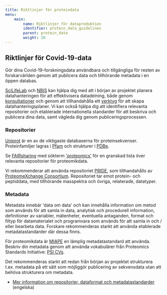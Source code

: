 ```yaml
---
title: Riktlinjer för proteindata
menu:
    main:
        name: Riktlinjer för dataproduktion
        identifier: protein_data_guidelines
        parent: protein_data
        weight: 20
---
```


## Riktlinjer för Covid-19-data
Gör dina Covid-19-forskningsdata användbara och tillgängliga för resten av forskarvärlden genom att publicera data och tillhörande metadata i en öppen databas.

[SciLifeLab](https://www.scilifelab.se) och [NBIS](http://www.nbis.se/) kan hjälpa dig med att i början av projektet planera datahanteringen för att effektivisera datadelning, både genom [konsultationer](https://nbis.se/support/supportform/index.php?form=consultation) och genom att tillhandahålla ett [verktyg](https://dsw.scilifelab.se/) för att skapa datahanteringsplaner. Vi kan också hjälpa dig att identifiera relevanta repositorier och etablerade internationella standarder för att beskriva och publicera dina data, samt vägleda dig genom publiceringsprocessen.

### Repositorier
[Uniprot](https://www.uniprot.org/) är en av de viktigaste databaserna för proteinsekvenser. Proteinfamiljer lagras i [Pfam](http://pfam.xfam.org/) och strukturer i [PDBe](https://www.ebi.ac.uk/pdbe/).

Se [FAIRsharing](https://fairsharing.org/) med sökterm ['proteomics'](https://fairsharing.org/search/?q=proteomics&content=biodbcore&name=&taxonomies=&organisations=&shortname=&description=&supportlinks=&licenses=&countries=&maintainers=&expanded_onto_domains=&expanded_onto_disciplines=&user_defined_tags=&record_id=&miriam_id=&search_state=hidden) för en granskad lista över relevanta repositorier för proteomikdata.

Vi rekommenderar att använda repositoriet [PRIDE](https://www.ebi.ac.uk/pride/), som tillhandahålls av  [ProteomeXchange Consortium](http://www.proteomexchange.org/). Repositoriet tar emot protein- och peptiddata, med tillhörande masspektra och övriga, relaterade, datatyper.

### Metadata
Metadata innebär 'data om data' och kan innehålla information om metod som används för att samla in data, analytisk och procedurell information, definitioner av variabler, mätenheter, eventuella antaganden, format och filtyp för datamaterialet och programvara som används för att samla in och / eller bearbeta data. Forskare rekommenderas starkt att använda etablerade metadatastandarder där dessa finns.

För proteomikdata är [MIAPE](https://doi.org/10.25504/FAIRsharing.8vv5fc) en lämplig metadatastandard att använda. Beskriv din metadata genom att använda vokabulärer från Proteomics Standards Initiative: [PSI CVs](https://doi.org/10.25504/FAIRsharing.sxh2dp).

Det rekommenderas starkt att redan från början av projektet strukturera t.ex. metadata på ett sätt som möjliggör publicering av sekvensdata utan att behöva strukturera om metadata.

* [Mer information om repositorier, dataformat och metadatastandarder](https://scilifelab-data-guidelines.readthedocs.io/en/latest/docs/covid-19/index.html#guidelines-about-repositories-data-formats-and-metadata-standards) (engelska)
